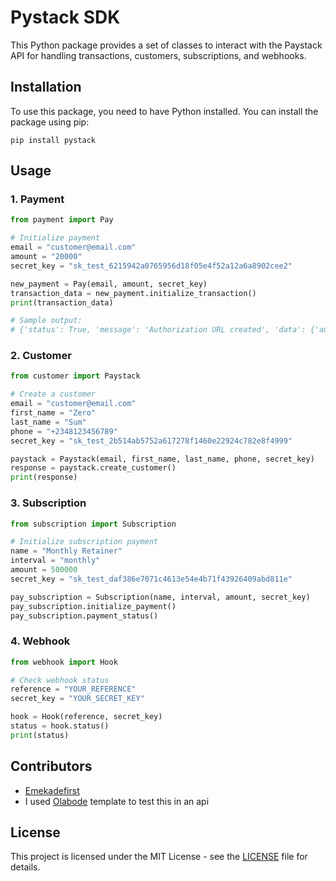 # Pystack SDK

This Python package provides a set of classes to interact with the Paystack API for handling transactions, customers, subscriptions, and webhooks.

## Installation

To use this package, you need to have Python installed. You can install the package using pip:

```
pip install pystack
```

## Usage

### 1. Payment

```python
from payment import Pay

# Initialize payment
email = "customer@email.com"
amount = "20000"
secret_key = "sk_test_6215942a0765956d18f05e4f52a12a6a8902cee2"

new_payment = Pay(email, amount, secret_key)
transaction_data = new_payment.initialize_transaction()
print(transaction_data)

# Sample output:
# {'status': True, 'message': 'Authorization URL created', 'data': {'authorization_url': 'https://checkout.paystack.com/1hxv7un'}}
```

### 2. Customer

```python
from customer import Paystack

# Create a customer
email = "customer@email.com"
first_name = "Zero"
last_name = "Sum"
phone = "+2348123456789"
secret_key = "sk_test_2b514ab5752a617278f1460e22924c782e8f4999"

paystack = Paystack(email, first_name, last_name, phone, secret_key)
response = paystack.create_customer()
print(response)
```

### 3. Subscription

```python
from subscription import Subscription

# Initialize subscription payment
name = "Monthly Retainer"
interval = "monthly"
amount = 500000
secret_key = "sk_test_daf386e7071c4613e54e4b71f43926409abd811e"

pay_subscription = Subscription(name, interval, amount, secret_key)
pay_subscription.initialize_payment()
pay_subscription.payment_status()
```

### 4. Webhook

```python
from webhook import Hook

# Check webhook status
reference = "YOUR_REFERENCE"
secret_key = "YOUR_SECRET_KEY"

hook = Hook(reference, secret_key)
status = hook.status()
print(status)
```

## Contributors

- [Emekadefirst](https://github.com/emekadefirst)
- I used [Olabode](https://github.com/Olabode-cmd) template to test this in an api

## License

This project is licensed under the MIT License - see the [LICENSE](LICENSE) file for details.
